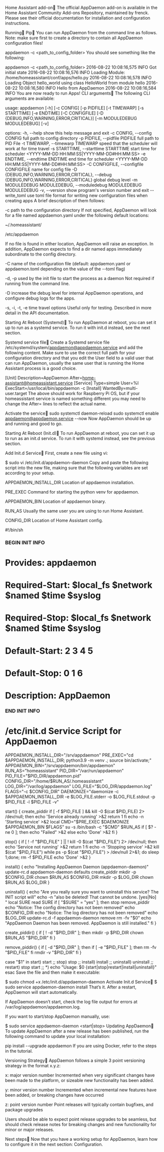 Home Assistant add-on
The official AppDaemon add-on is available in the Home Assistant Community Add-ons Repository, maintained by frenck. Please see their official documentation for installation and configuration instructions.

Running
Pip
You can run AppDaemon from the command line as follows. Note: make sure first to create a directory to contain all AppDaemon configuration files!

appdaemon -c <path_to_config_folder>
You should see something like the following:

appdaemon -c <path_to_config_folder>
2016-08-22 10:08:16,575 INFO Got initial state
2016-08-22 10:08:16,576 INFO Loading Module: /home/homeassistant/conf/apps/hello.py
2016-08-22 10:08:16,578 INFO Loading Object hello_world using class HelloWorld from module hello
2016-08-22 10:08:16,580 INFO Hello from AppDaemon
2016-08-22 10:08:16,584 INFO You are now ready to run Apps!
CLI arguments
The following CLI arguments are available:

usage: appdaemon [-h] [-c CONFIG] [-p PIDFILE] [-t TIMEWARP] [-s STARTTIME] [-e ENDTIME] [-C CONFIGFILE] [-D {DEBUG,INFO,WARNING,ERROR,CRITICAL}] [-m MODULEDEBUG MODULEDEBUG] [-v]

options:
-h, --help            show this help message and exit
-c CONFIG, --config CONFIG
                        full path to config directory
-p PIDFILE, --pidfile PIDFILE
                        full path to PID File
-t TIMEWARP, --timewarp TIMEWARP
                        speed that the scheduler will work at for time travel
-s STARTTIME, --starttime STARTTIME
                        start time for scheduler <YYYY-MM-DD HH:MM:SS|YYYY-MM-DD#HH:MM:SS>
-e ENDTIME, --endtime ENDTIME
                        end time for scheduler <YYYY-MM-DD HH:MM:SS|YYYY-MM-DD#HH:MM:SS>
-C CONFIGFILE, --configfile CONFIGFILE
                        name for config file
-D {DEBUG,INFO,WARNING,ERROR,CRITICAL}, --debug {DEBUG,INFO,WARNING,ERROR,CRITICAL}
                        global debug level
-m MODULEDEBUG MODULEDEBUG, --moduledebug MODULEDEBUG MODULEDEBUG
-v, --version           show program's version number and exit
--write_toml            use toml file format for writing new configuration files when creating apps
A brief description of them follows:

-c path to the configuration directory
If not specified, AppDaemon will look for a file named appdaemon.yaml under the following default locations:

~/.homeassistant/

/etc/appdaemon

If no file is found in either location, AppDaemon will raise an exception. In addition, AppDaemon expects to find a dir named apps immediately subordinate to the config directory.

-C name of the configuration file (default: appdaemon.yaml or appdaemon.toml depending on the value of the --toml flag)

-d, -p used by the init file to start the process as a daemon
Not required if running from the command line.

-D increase the debug level for internal AppDaemon operations, and configure debug logs for the apps.

-s, -i, -t, -e time travel options
Useful only for testing. Described in more detail in the API documentation.

Starting At Reboot (Systemd)
To run AppDaemon at reboot, you can set it up to run as a systemd service. To run it with init.d instead, see the next section.

Systemd service file
Create a Systemd service file /etc/systemd/system/appdaemon@appdaemon.service and add the following content. Make sure to use the correct full path for your configuration directory and that you edit the User field to a valid user that can run AppDaemon, usually the same user that is running the Home Assistant process is a good choice.

[Unit]
Description=AppDaemon
After=home-assistant@homeassistant.service
[Service]
Type=simple
User=%I
ExecStart=/usr/local/bin/appdaemon -c <full path to config directory>
[Install]
WantedBy=multi-user.target
The above should work for Raspberry Pi OS, but if your homeassistant service is named something different you may need to change the After= lines to reflect the actual name.

Activate the service
sudo systemctl daemon-reload
sudo systemctl enable appdaemon@appdaemon.service --now
Now AppDaemon should be up and running and good to go.

Starting At Reboot (Init.d)
To run AppDaemon at reboot, you can set it up to run as an init.d service. To run it with systemd instead, see the previous section.

Add Init.d Service
First, create a new file using vi:

$ sudo vi /etc/init.d/appdaemon-daemon
Copy and paste the following script into the new file, making sure that the following variables are set according to your setup.

APPDAEMON_INSTALL_DIR
Location of appdaemon installation.

PRE_EXEC
Command for starting the python venv for appdaemon.

APPDAEMON_BIN
Location of appdaemon binary.

RUN_AS
Usually the same user you are using to run Home Assistant.

CONFIG_DIR
Location of Home Assistant config.

#!/bin/sh
### BEGIN INIT INFO
# Provides:          appdaemon
# Required-Start:    $local_fs $network $named $time $syslog
# Required-Stop:     $local_fs $network $named $time $syslog
# Default-Start:     2 3 4 5
# Default-Stop:      0 1 6
# Description:       AppDaemon
### END INIT INFO

# /etc/init.d Service Script for AppDaemon
APPDAEMON_INSTALL_DIR="/srv/appdaemon"
PRE_EXEC="cd $APPDAEMON_INSTALL_DIR; python3.9 -m venv .; source bin/activate;"
APPDAEMON_BIN="/srv/appdaemon/bin/appdaemon"
RUN_AS="homeassistant"
PID_DIR="/var/run/appdaemon"
PID_FILE="$PID_DIR/appdaemon.pid"
CONFIG_DIR="/home/$RUN_AS/.homeassistant"
LOG_DIR="/var/log/appdaemon"
LOG_FILE="$LOG_DIR/appdaemon.log"
FLAGS="-c $CONFIG_DIR"
DAEMONIZE="daemonize -c $APPDAEMON_INSTALL_DIR -e $LOG_FILE.stderr -o $LOG_FILE.stdout -p $PID_FILE -l $PID_FILE -v"

start() {
create_piddir
if [ -f $PID_FILE ] && kill -0 $(cat $PID_FILE) 2> /dev/null; then
    echo 'Service already running' >&2
    return 1
fi
echo -n 'Starting service' >&2
local CMD="$PRE_EXEC $DAEMONIZE $APPDAEMON_BIN $FLAGS"
su -s /bin/bash -c "$CMD" $RUN_AS
if [ $? -ne 0 ]; then
    echo "Failed" >&2
else
    echo 'Done' >&2
fi
}

stop() {
if [ ! -f "$PID_FILE" ] || ! kill -0 $(cat "$PID_FILE") 2> /dev/null; then
    echo 'Service not running' >&2
    return 1
fi
echo -n 'Stopping service' >&2
kill $(cat "$PID_FILE")
while ps -p $(cat "$PID_FILE") > /dev/null 2>&1; do sleep 1;done;
rm -f $PID_FILE
echo 'Done' >&2
}

install() {
echo "Installing AppDaemon Daemon (appdaemon-daemon)"
update-rc.d appdaemon-daemon defaults
create_piddir
mkdir -p $CONFIG_DIR
chown $RUN_AS $CONFIG_DIR
mkdir -p $LOG_DIR
chown $RUN_AS $LOG_DIR
}

uninstall() {
echo "Are you really sure you want to uninstall this service? The INIT script will"
echo -n "also be deleted! That cannot be undone. [yes|No] "
local SURE
read SURE
if [ "$SURE" = "yes" ]; then
    stop
    remove_piddir
    echo "Notice: The config directory has not been removed"
    echo $CONFIG_DIR
    echo "Notice: The log directory has not been removed"
    echo $LOG_DIR
    update-rc.d -f appdaemon-daemon remove
    rm -fv "$0"
    echo "AppDaemon Daemon has been removed. AppDaemon is still installed."
fi
}

create_piddir() {
if [ ! -d "$PID_DIR" ]; then
    mkdir -p $PID_DIR
    chown $RUN_AS "$PID_DIR"
fi
}

remove_piddir() {
if [ -d "$PID_DIR" ]; then
    if [ -e "$PID_FILE" ]; then
    rm -fv "$PID_FILE"
    fi
    rmdir -v "$PID_DIR"
fi
}

case "$1" in
start)
    start
    ;;
stop)
    stop
    ;;
install)
    install
    ;;
uninstall)
    uninstall
    ;;
restart)
    stop
    start
    ;;
*)
    echo "Usage: $0 {start|stop|restart|install|uninstall}"
esac
Save the file and then make it executable:

$ sudo chmod +x /etc/init.d/appdaemon-daemon
Activate Init.d Service
$ sudo service appdaemon-daemon install
That’s it. After a restart, AppDaemon will start automatically.

If AppDaemon doesn’t start, check the log file output for errors at /var/log/appdaemon/appdaemon.log.

If you want to start/stop AppDaemon manually, use:

$ sudo service appdaemon-daemon <start|stop>
Updating AppDaemon
To update AppDaemon after a new release has been published, run the following command to update your local installation:

pip install --upgrade appdaemon
If you are using Docker, refer to the steps in the tutorial.

Versioning Strategy
AppDaemon follows a simple 3 point versioning strategy in the format x.y.z:

x: major version number
Incremented when very significant changes have been made to the platform, or sizeable new functionality has been added.

y: minor version number
Incremented when incremental new features have been added, or breaking changes have occurred

z: point version number
Point releases will typically contain bugfixes, and package upgrades

Users should be able to expect point release upgrades to be seamless, but should check release notes for breaking changes and new functionality for minor or major releases.

Next steps
Now that you have a working setup for AppDaemon, learn how to configure it in the next section: Configuration.